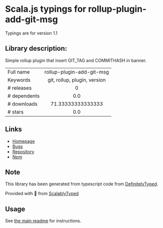 
# Scala.js typings for rollup-plugin-add-git-msg

Typings are for version 1.1

## Library description:
Simple rollup plugin that insert GIT_TAG and COMMITHASH in banner.

|                    |                 |
| ------------------ | :-------------: |
| Full name          | rollup-plugin-add-git-msg |
| Keywords           | git, rollup, plugin, version |
| # releases         | 0 |
| # dependents       | 0.0 |
| # downloads        | 71.33333333333333 |
| # stars            | 0.0 |

## Links
- [Homepage](https://github.com/oplinjie/rollup-plugin-add-git-msg#readme)
- [Bugs](https://github.com/oplinjie/rollup-plugin-add-git-msg/issues)
- [Repository](https://github.com/oplinjie/rollup-plugin-add-git-msg)
- [Npm](https://www.npmjs.com/package/rollup-plugin-add-git-msg)
    


## Note
This library has been generated from typescript code from [DefinitelyTyped](https://definitelytyped.org).

Provided with :purple_heart: from [ScalablyTyped](https://github.com/oyvindberg/ScalablyTyped)

## Usage
See [the main readme](../../readme.md) for instructions.


